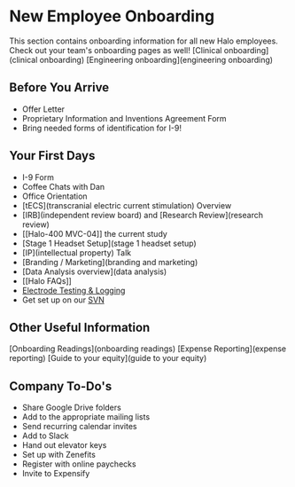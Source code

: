 # New Employee Onboarding

This section contains onboarding information for all new Halo employees. Check out your team's onboarding pages as well!
[Clinical onboarding](clinical onboarding)
[Engineering onboarding](engineering onboarding)

## Before You Arrive
* Offer Letter
* Proprietary Information and Inventions Agreement Form
* Bring needed forms of identification for I-9!

## Your First Days
* I-9 Form
* Coffee Chats with Dan
* Office Orientation
* [tECS](transcranial electric current stimulation) Overview
* [IRB](independent review board) and [Research Review](research review)
* [[Halo-400 MVC-04]] the current study
* [Stage 1 Headset Setup](stage 1 headset setup)
* [IP](intellectual property) Talk
* [Branding / Marketing](branding and marketing)
* [Data Analysis overview](data analysis)
* [[Halo FAQs]]
* [Electrode Testing & Logging](electrode)
* Get set up on our [SVN](svn)

## Other Useful Information
[Onboarding Readings](onboarding readings)
[Expense Reporting](expense reporting)
[Guide to your equity](guide to your equity)

## Company To-Do's
* Share Google Drive folders
* Add to the appropriate mailing lists
* Send recurring calendar invites
* Add to Slack
* Hand out elevator keys
* Set up with Zenefits
* Register with online paychecks
* Invite to Expensify
